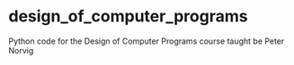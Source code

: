 # design_of_computer_programs
Python code for the Design of Computer Programs course taught be Peter Norvig
